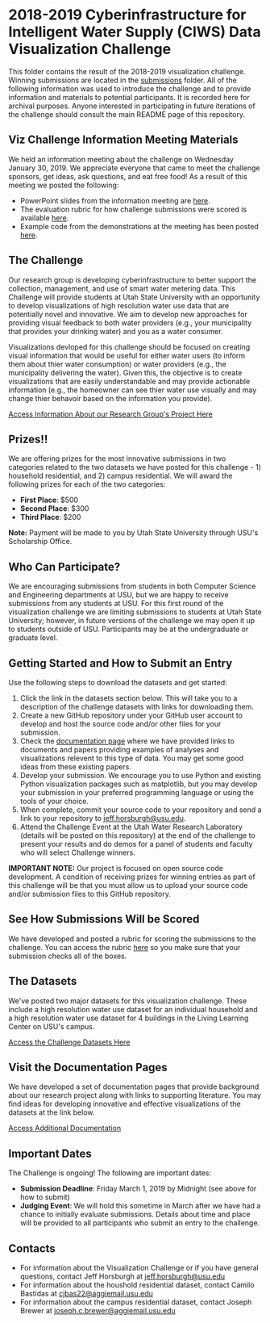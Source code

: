 # 2018-2019 Cyberinfrastructure for Intelligent Water Supply (CIWS) Data Visualization Challenge

This folder contains the result of the 2018-2019 visualization challenge. Winning submissions are located in the [submissions](https://github.com/UCHIC/CIWS-VisChallenge/tree/master/2018-2019_Challenge/submissions) folder. All of the following information was used to introduce the challenge and to provide information and materials to potential participants. It is recorded here for archival purposes. Anyone interested in participating in future iterations of the challenge should consult the main README page of this repository.

## Viz Challenge Information Meeting Materials
We held an information meeting about the challenge on Wednesday January 30, 2019. We appreciate everyone that came to meet the challenge sponsors, get ideas, ask questions, and eat free food! As a result of this meeting we posted the following:

* PowerPoint slides from the information meeting are [here](https://github.com/UCHIC/CIWS-VisChallenge/tree/master/2018-2019_Challenge/doc/Viz_Challenge_Intro_Presentation.pptx).
* The evaluation rubric for how challenge submissions were scored is available [here](https://github.com/UCHIC/CIWS-VisChallenge/tree/master/2018-2019_Challenge/doc/Data_Viz_Challenge_Evaluation_Rubric.pdf).
* Example code from the demonstrations at the meeting has been posted [here](examples).

## The Challenge

Our research group is developing cyberinfrastructure to better support the collection, management, and use of smart water metering data. This Challenge will provide students at Utah State University with an opportunity to develop visualizations of high resolution water use data that are potentially novel and innovative. We aim to develop new approaches for providing visual feedback to both water providers (e.g., your municipality that provides your drinking water) and you as a water consumer. 

Visualizations devloped for this challenge should be focused on creating visual information that would be useful for either water users (to inform them about thier water consumption) or water providers (e.g., the municipality delivering the water). Given this, the objective is to create visualizations that are easily understandable and may provide actionable information (e.g., the homeowner can see thier water use visually and may change thier behavoir based on the information you provide).

[Access Information About our Research Group's Project Here](https://github.com/UCHIC/CIWS-VisChallenge/blob/master/doc/project_summary.md)

## Prizes!!

We are offering prizes for the most innovative submissions in two categories related to the two datasets we have posted for this challenge - 1) household residential, and 2) campus residential. We will award the following prizes for each of the two categories:

* **First Place**: $500 
* **Second Place**: $300 
* **Third Place**: $200

**Note:** Payment will be made to you by Utah State University through USU's Scholarship Office.

## Who Can Participate?

We are encouraging submissions from students in both Computer Science and Engineering departments at USU, but we are happy to receive submissions from any students at USU. For this first round of the visualization challenge we are limiting submissions to students at Utah State University; however, in future versions of the challenge we may open it up to students outside of USU. Participants may be at the undergraduate or graduate level.

## Getting Started and How to Submit an Entry

Use the following steps to download the datasets and get started:

1. Click the link in the datasets section below. This will take you to a description of the challenge datasets with links for downloading them. 
2. Create a new GitHub repository under your GitHub user account to develop and host the source code and/or other files for your submission.
3. Check the [documentation page](https://github.com/UCHIC/CIWS-VisChallenge/blob/master/doc/relevant_literature.md) where we have provided links to documents and papers providing examples of analyses and visualizations relevent to this type of data. You may get some good ideas from these existing papers.
4. Develop your submission. We encourage you to use Python and existing Python visualization packages such as matplotlib, but you may develop your submission in your preferred programming language or using the tools of your choice. 
5. When complete, commit your source code to your repository and send a link to your repository to jeff.horsburgh@usu.edu.
6. Attend the Challenge Event at the Utah Water Research Laboratory (details will be posted on this repository) at the end of the challenge to present your results and do demos for a panel of students and faculty who will select Challenge winners.

**IMPORTANT NOTE:** Our project is focused on open source code development. A condition of receiving prizes for winning entries as part of this challenge will be that you must allow us to upload your source code and/or submission files to this GitHub repository. 

## See How Submissions Will be Scored

We have developed and posted a rubric for scoring the submissions to the challenge. You can access the rubric [here](https://github.com/UCHIC/CIWS-VisChallenge/tree/master/2018-2019_Challenge/doc/Data_Viz_Challenge_Evaluation_Rubric.pdf) so you make sure that your submission checks all of the boxes.

## The Datasets

We've posted two major datasets for this visualization challenge. These include a high resolution water use dataset for an individual household and a high resolution water use dataset for 4 buildings in the Living Learning Center on USU's campus.

[Access the Challenge Datasets Here](https://github.com/UCHIC/CIWS-VisChallenge/tree/master/2018-2019_Challenge/doc/data.md)

## Visit the Documentation Pages

We have developed a set of documentation pages that provide background about our research project along with links to supporting literature. You may find ideas for developing innovative and effective visualizations of the datasets at the link below.

[Access Additional Documentation](https://github.com/UCHIC/CIWS-VisChallenge/blob/master/doc)

## Important Dates

The Challenge is ongoing! The following are important dates:

* **Submission Deadline**: Friday March 1, 2019 by Midnight (see above for how to submit)
* **Judging Event**: We will hold this sometime in March after we have had a chance to initially evaluate submissions. Details about time and place will be provided to all participants who submit an entry to the challenge.

## Contacts

* For information about the Visualization Challenge or if you have general questions, contact Jeff Horsburgh at jeff.horsburgh@usu.edu
* For information about the houshold residential dataset, contact Camilo Bastidas at cjbas22@aggiemail.usu.edu
* For information about the campus residential dataset, contact Joseph Brewer at joseph.c.brewer@aggiemail.usu.edu

